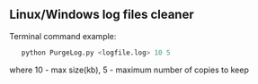 ## Linux/Windows log files cleaner
Terminal command example:
```python 
   python PurgeLog.py <logfile.log> 10 5
```
  where 10 - max size(kb), 5 - maximum number of copies to keep
